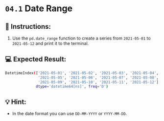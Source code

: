 # `04.1` Date Range

## 📝 Instructions: 

1. Use the `pd.date_range` function to create a series from `2021-05-01` to `2021-05-12` and print it to the terminal.

## 💻 Expected Result: 

```bash
DatetimeIndex(['2021-05-01', '2021-05-02', '2021-05-03', '2021-05-04',
               '2021-05-05', '2021-05-06', '2021-05-07', '2021-05-08',
               '2021-05-09', '2021-05-10', '2021-05-11', '2021-05-12'],
              dtype='datetime64[ns]', freq='D')
```

## 💡 Hint:

+ In the date format you can use `DD-MM-YYYY` or `YYYY-MM-DD`.

